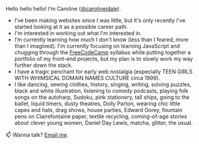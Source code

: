  Hello hello hello! I’m Caroline (<a href="http://www.github.com/carolinejdale">@carolinejdale</a>).
- I’ve been making websites since I was little, but it's only recently I've started looking at it as a possible career path.
- I'm interested in working out what I'm interested in.
- I’m currently learning how much I don't know (less than I feared; more than I imagined). I'm currently focusing on learning JavaScript and chugging through the <a href="http://www.freecodecamp.com">FreeCodeCamp</a> syllabus while putting together a portfolio of my front-end projects, but my plan is to slowly work my way further down the stack.
- I have a tragic penchant for early web nostalgia (especially TEEN GIRLS WITH WHIMSICAL DOMAIN NAMES CULTURE circa 1999). 
- I like dancing, sewing clothes, history, singing, writing, solving puzzles, black and white illustration, listening to comedy podcasts, playing folk songs on the autoharp, Sudoku, pink stationery, tall ships, going to the ballet, liquid timers, dusty theatres, Dolly Parton, wearing chic little capes and hats, drag shows, house parties, Edward Gorey, fountain pens on Clairefontaine paper, textile recycling, coming-of-age stories about clever young women, Daniel Day Lewis, matcha, glitter, the usual.

📫 Wanna talk? <a href="mailto:carolinejdale@gmail.com">Email me</a>.

<!---
carolinejdale/carolinejdale is a ✨ special ✨ repository because its `README.md` (this file) appears on your GitHub profile.

You are a ✨ special ✨ person because you (the person reading this) appeared on my GitHub profile.
--->
